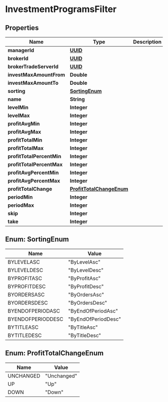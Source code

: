 
# InvestmentProgramsFilter

## Properties
Name | Type | Description | Notes
------------ | ------------- | ------------- | -------------
**managerId** | [**UUID**](UUID.md) |  |  [optional]
**brokerId** | [**UUID**](UUID.md) |  |  [optional]
**brokerTradeServerId** | [**UUID**](UUID.md) |  |  [optional]
**investMaxAmountFrom** | **Double** |  |  [optional]
**investMaxAmountTo** | **Double** |  |  [optional]
**sorting** | [**SortingEnum**](#SortingEnum) |  |  [optional]
**name** | **String** |  |  [optional]
**levelMin** | **Integer** |  |  [optional]
**levelMax** | **Integer** |  |  [optional]
**profitAvgMin** | **Integer** |  |  [optional]
**profitAvgMax** | **Integer** |  |  [optional]
**profitTotalMin** | **Integer** |  |  [optional]
**profitTotalMax** | **Integer** |  |  [optional]
**profitTotalPercentMin** | **Integer** |  |  [optional]
**profitTotalPercentMax** | **Integer** |  |  [optional]
**profitAvgPercentMin** | **Integer** |  |  [optional]
**profitAvgPercentMax** | **Integer** |  |  [optional]
**profitTotalChange** | [**ProfitTotalChangeEnum**](#ProfitTotalChangeEnum) |  |  [optional]
**periodMin** | **Integer** |  |  [optional]
**periodMax** | **Integer** |  |  [optional]
**skip** | **Integer** |  |  [optional]
**take** | **Integer** |  |  [optional]


<a name="SortingEnum"></a>
## Enum: SortingEnum
Name | Value
---- | -----
BYLEVELASC | &quot;ByLevelAsc&quot;
BYLEVELDESC | &quot;ByLevelDesc&quot;
BYPROFITASC | &quot;ByProfitAsc&quot;
BYPROFITDESC | &quot;ByProfitDesc&quot;
BYORDERSASC | &quot;ByOrdersAsc&quot;
BYORDERSDESC | &quot;ByOrdersDesc&quot;
BYENDOFPERIODASC | &quot;ByEndOfPeriodAsc&quot;
BYENDOFPERIODDESC | &quot;ByEndOfPeriodDesc&quot;
BYTITLEASC | &quot;ByTitleAsc&quot;
BYTITLEDESC | &quot;ByTitleDesc&quot;


<a name="ProfitTotalChangeEnum"></a>
## Enum: ProfitTotalChangeEnum
Name | Value
---- | -----
UNCHANGED | &quot;Unchanged&quot;
UP | &quot;Up&quot;
DOWN | &quot;Down&quot;



